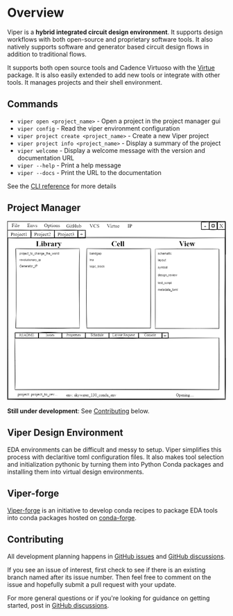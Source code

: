 # Overview

Viper is a **hybrid integrated circuit design environment**.
It supports design workflows with both open-source and proprietary software
tools.  It also natively supports software and generator based circuit design
flows in addition to traditional flows.

It supports both open source tools and Cadence Virtuoso with the
[Virtue](https://www.cascode-labs.org/virtue/)
package.  It is also easily extended to add new tools or integrate with
other tools. It manages projects and their shell environment.

## Commands

* `viper open <project_name>` - Open a project in the project manager gui
* `viper config` - Read the viper environment configuration
* `viper project create <project_name>` - Create a new Viper project
* `viper project info <project_name>` - Display a summary of the project
* `viper welcome` - Display a welcome message with the version and
  documentation URL
* `viper --help` - Print a help message
* `viper --docs` - Print the URL to the documentation

See the [CLI reference](reference/cli_reference.md) for more details

## Project Manager

![project manager gui](imgs/viper_project_manager_mockup.png)

**Still under development**: See [Contributing](index.md#contributing) below.

## Viper Design Environment

EDA environments can be difficult and messy to setup. Viper simplifies
this process with declaritive toml configuration files.  It also makes tool
selection and initialization pythonic by turning them into Python Conda
packages and installing them into virtual design environments.

## Viper-forge

[Viper-forge](https://www.cascode-labs.org/viper-forge/)
is an initiative to develop conda recipes to package EDA tools
into conda packages hosted on [conda-forge](https://conda-forge.org/).

## Contributing

All development planning happens in
[GitHub issues](https://github.com/cascode-labs/viper/issues) and
[GitHub discussions](https://github.com/cascode-labs/viper/discussions).

If you see an issue of interest, first check to see if there is an existing
branch named after its issue number.  Then feel free to comment on the issue
and hopefully submit a pull request with your update.

For more general questions or if you're looking for guidance on getting
started, post in
[GitHub discussions](https://github.com/cascode-labs/viper/discussions).
